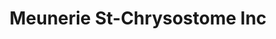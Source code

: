 ---
title: "Meunerie St-Chrysostome Inc"
url: /saint-chrysostome/meunerie-st-chrysostome-inc/
shop: agrarian
---